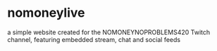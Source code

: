 # nomoneylive
a simple website created for the NOMONEYNOPROBLEMS420 Twitch channel, featuring embedded stream, chat and social feeds
